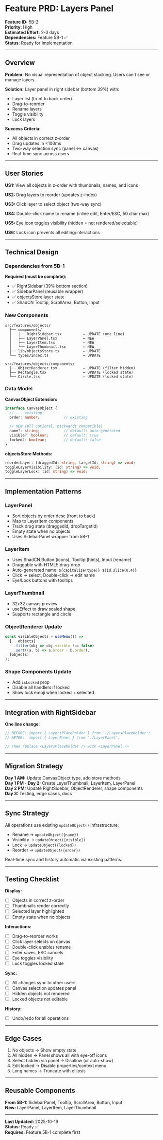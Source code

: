 # Feature PRD: Layers Panel

**Feature ID:** 5B-2  
**Priority:** High  
**Estimated Effort:** 2-3 days  
**Dependencies:** Feature 5B-1 ✅  
**Status:** Ready for Implementation

---

## Overview

**Problem:** No visual representation of object stacking. Users can't see or manage layers.

**Solution:** Layer panel in right sidebar (bottom 39%) with:
- Layer list (front to back order)
- Drag-to-reorder
- Rename layers
- Toggle visibility
- Lock layers

**Success Criteria:**
- All objects in correct z-order
- Drag updates in <100ms
- Two-way selection sync (panel ↔ canvas)
- Real-time sync across users

---

## User Stories

**US1:** View all objects in z-order with thumbnails, names, and icons

**US2:** Drag layers to reorder (updates z-index)

**US3:** Click layer to select object (two-way sync)

**US4:** Double-click name to rename (inline edit, Enter/ESC, 50 char max)

**US5:** Eye icon toggles visibility (hidden = not rendered/selectable)

**US6:** Lock icon prevents all editing/interactions

---

## Technical Design

### Dependencies from 5B-1

**Required (must be complete):**
- ✅ RightSidebar (39% bottom section)
- ✅ SidebarPanel (reusable wrapper)
- ✅ objectsStore layer state
- ✅ ShadCN Tooltip, ScrollArea, Button, Input

### New Components

```
src/features/objects/
  ├── components/
  │   ├── RightSidebar.tsx          ← UPDATE (one line)
  │   ├── LayerPanel.tsx            ← NEW
  │   ├── LayerItem.tsx             ← NEW
  │   └── LayerThumbnail.tsx        ← NEW
  ├── lib/objectsStore.ts           ← UPDATE
  └── types/index.ts                ← UPDATE

src/features/objects/components/
  ├── ObjectRenderer.tsx            ← UPDATE (filter hidden)
  ├── Rectangle.tsx                 ← UPDATE (locked state)
  └── Circle.tsx                    ← UPDATE (locked state)
```

### Data Model

**CanvasObject Extension:**
```typescript
interface CanvasObject {
  // ... existing
  order: number;           // existing
  
  // NEW (all optional, backwards compatible)
  name?: string;           // default: auto-generated
  visible?: boolean;       // default: true
  locked?: boolean;        // default: false
}
```

**objectsStore Methods:**
```typescript
reorderLayer: (draggedId: string, targetId: string) => void;
toggleLayerVisibility: (id: string) => void;
toggleLayerLock: (id: string) => void;
```

---

## Implementation Patterns

### LayerPanel
- Sort objects by order desc (front to back)
- Map to LayerItem components
- Track drag state (draggedId, dropTargetId)
- Empty state when no objects
- Uses SidebarPanel wrapper from 5B-1

### LayerItem
- Uses ShadCN Button (icons), Tooltip (hints), Input (rename)
- Draggable with HTML5 drag-drop
- Auto-generated name: `${capitalize(type)} ${id.slice(0,4)}`
- Click → select, Double-click → edit name
- Eye/Lock buttons with tooltips

### LayerThumbnail
- 32x32 canvas preview
- useEffect to draw scaled shape
- Supports rectangle and circle

### ObjectRenderer Update
```typescript
const visibleObjects = useMemo(() =>
  [...objects]
    .filter(obj => obj.visible !== false)
    .sort((a, b) => a.order - b.order),
  [objects]
);
```

### Shape Components Update
- Add `isLocked` prop
- Disable all handlers if locked
- Show lock emoji when locked + selected

---

## Integration with RightSidebar

**One line change:**
```typescript
// BEFORE: import { LayersPlaceholder } from './LayersPlaceholder';
// AFTER:  import { LayerPanel } from './LayerPanel';

// Then replace <LayersPlaceholder /> with <LayerPanel />
```

---

## Migration Strategy

**Day 1 AM:** Update CanvasObject type, add store methods  
**Day 1 PM - Day 2:** Create LayerThumbnail, LayerItem, LayerPanel  
**Day 2 PM:** Update RightSidebar, ObjectRenderer, shape components  
**Day 3:** Testing, edge cases, docs

---

## Sync Strategy

All operations use existing `updateObject()` infrastructure:
- Rename → `updateObject({name})`
- Visibility → `updateObject({visible})`
- Lock → `updateObject({locked})`
- Reorder → `updateObject({order})`

Real-time sync and history automatic via existing patterns.

---

## Testing Checklist

**Display:**
- [ ] Objects in correct z-order
- [ ] Thumbnails render correctly
- [ ] Selected layer highlighted
- [ ] Empty state when no objects

**Interactions:**
- [ ] Drag-to-reorder works
- [ ] Click layer selects on canvas
- [ ] Double-click enables rename
- [ ] Enter saves, ESC cancels
- [ ] Eye toggles visibility
- [ ] Lock toggles locked state

**Sync:**
- [ ] All changes sync to other users
- [ ] Canvas selection updates panel
- [ ] Hidden objects not rendered
- [ ] Locked objects not editable

**History:**
- [ ] Undo/redo for all operations

---

## Edge Cases

1. No objects → Show empty state
2. All hidden → Panel shows all with eye-off icons
3. Select hidden via panel → Disallow (or auto-show)
4. Edit locked → Disable properties/context menu
5. Long names → Truncate with ellipsis

---

## Reusable Components

**From 5B-1:** SidebarPanel, Tooltip, ScrollArea, Button, Input  
**New:** LayerPanel, LayerItem, LayerThumbnail

---

**Last Updated:** 2025-10-19  
**Status:** Ready ✅  
**Requires:** Feature 5B-1 complete first

